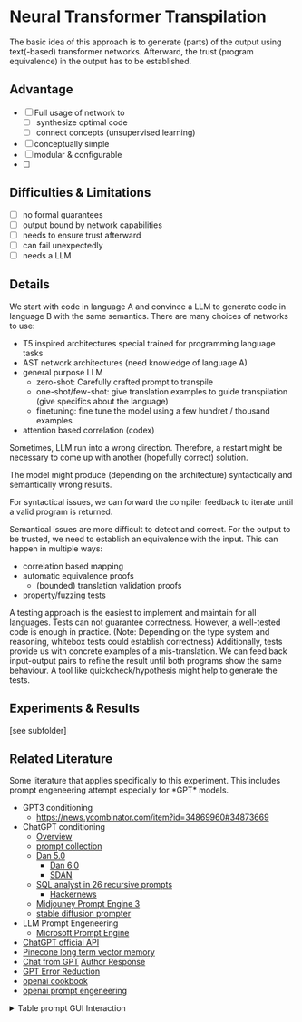 # Neural Transformer Transpilation

The  basic idea of this approach is to generate (parts) of the output using text(-based) transformer networks.
Afterward, the trust (program equivalence) in the output has to be established.


## Advantage
- [ ] Full usage of network to 
    - [ ] synthesize optimal code
    - [ ] connect concepts (unsupervised learning)
- [ ] conceptually simple
- [ ] modular & configurable
- [ ]  

## Difficulties & Limitations
- [ ] no formal guarantees
- [ ] output bound by network capabilities
- [ ] needs to ensure trust afterward
- [ ] can fail unexpectedly
- [ ] needs a LLM

## Details

We start with code in language A and convince a LLM to generate code in language B with the same semantics.
There are many choices of networks to use:
* T5 inspired architectures special trained for programming language tasks
* AST network architectures (need knowledge of language A)
* general purpose LLM
    * zero-shot: Carefully crafted prompt to transpile
    * one-shot/few-shot: give translation examples to guide transpilation (give specifics about the language)
    * finetuning: fine tune the model using a few hundret / thousand examples
* attention based correlation (codex)

Sometimes, LLM run into a wrong direction. Therefore, a restart might be necessary to come up with another (hopefully correct) solution.

The model might produce (depending on the architecture) syntactically and semantically wrong results.

For syntactical issues, we can forward the compiler feedback to iterate until a valid program is returned.

Semantical issues are more difficult to detect and correct.
For the output to be trusted, we need to establish an equivalence with the input.
This can happen in multiple ways:
* correlation based mapping
* automatic equivalence proofs
    * (bounded) translation validation proofs
* property/fuzzing tests

A testing approach is the easiest to implement and maintain for all languages.
Tests can not guarantee correctness. However, a well-tested code is enough in practice. (Note: Depending on the type system and reasoning, whitebox tests could establish correctness)
Additionally, tests provide us with concrete examples of a mis-translation.
We can feed back input-output pairs to refine the result until both programs show the same behaviour.
A tool like quickcheck/hypothesis might help to generate the tests.


## Experiments & Results

[see subfolder]


## Related Literature
Some literature that applies specifically to this experiment.
This includes prompt engeneering attempt especially for \*GPT\* models.
- GPT3 conditioning
    - https://news.ycombinator.com/item?id=34869960#34873669
- ChatGPT conditioning
    - [Overview](https://www.jailbreakchat.com/)
    - [prompt collection](https://github.com/f/awesome-chatgpt-prompts)
    - [Dan 5.0](https://www.reddit.com/r/ChatGPT/comments/10tevu1/new_jailbreak_proudly_unveiling_the_tried_and/)
        - [Dan 6.0](https://www.reddit.com/r/ChatGPT/comments/10vinun/presenting_dan_60/)
        - [SDAN](https://www.reddit.com/r/ChatGPT/comments/10vlzbo/presenting_sdan_simple_dan/)
    - [SQL analyst in 26 recursive prompts](https://www.patterns.app/blog/2023/01/18/crunchbot-sql-analyst-gpt/)
        - [Hackernews](https://news.ycombinator.com/item?id=34521149)
    - [Midjouney Prompt Engine 3](https://www.reddit.com/r/midjourney/comments/11chf6s/version_3_of_my_chatgpt_prompting_machine_it_now/)
    - [stable diffusion prompter](https://www.reddit.com/r/StableDiffusion/comments/11cfe1i/is_there_a_chatgpt_prompt_to_create_sd_prompts/)
- LLM Prompt Engeneering
    - [Microsoft Prompt Engine](https://news.ycombinator.com/item?id=34811070) 
- [ChatGPT official API](https://openai.com/blog/introducing-chatgpt-and-whisper-apis)
- [Pinecone long term vector memory](https://www.pinecone.io/)
- [Chat from GPT](https://github.com/Kav-K/GPT3Discord) [Author Response](https://old.reddit.com/r/GPT3/comments/zxs18b/gpt3dalle2_discord_bot_with_mediumlong_term_memory/j22a0vk/) 
- [GPT Error Reduction](https://medium.com/@0xjfan/how-we-cut-the-rate-of-gpt-hallucinations-from-20-to-less-than-2-f3bfcc10e4ec) 
- [openai cookbook](https://github.com/openai/openai-cookbook)
- [openai prompt engeneering](https://learnprompting.org/docs/intro)

<details>
<summary>Table prompt GUI Interaction</summary>
INSTRUCTIONS: Provide a {text) that you would like to make changes to. Generate a TABLE with 2
columns, one with numbers and one with 5 different writing styles. After the TABLE is generated, ask
the question "What writing style would you like to implement? Pick one from the table above" below
the TABLE. Wait for the user to pick a number.


text = 

Execute the INSTRUCTIONS in a TABLE format:
</details>
